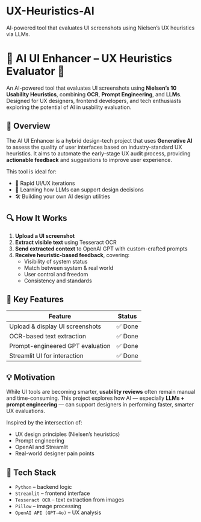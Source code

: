 # UX-Heuristics-AI
AI-powered tool that evaluates UI screenshots using Nielsen’s UX heuristics via LLMs.
# 🎨 AI UI Enhancer – UX Heuristics Evaluator 🤖

An AI-powered tool that evaluates UI screenshots using **Nielsen’s 10 Usability Heuristics**, combining **OCR**, **Prompt Engineering**, and **LLMs**. Designed for UX designers, frontend developers, and tech enthusiasts exploring the potential of AI in usability evaluation.

## 🌟 Overview

The AI UI Enhancer is a hybrid design-tech project that uses **Generative AI** to assess the quality of user interfaces based on industry-standard UX heuristics. It aims to automate the early-stage UX audit process, providing **actionable feedback** and suggestions to improve user experience.

This tool is ideal for:
- 🚀 Rapid UI/UX iterations
- 🧠 Learning how LLMs can support design decisions
- 🛠 Building your own AI design utilities

## 🔍 How It Works

1. **Upload a UI screenshot**
2. **Extract visible text** using Tesseract OCR
3. **Send extracted context** to OpenAI GPT with custom-crafted prompts
4. **Receive heuristic-based feedback**, covering:
   - Visibility of system status
   - Match between system & real world
   - User control and freedom
   - Consistency and standards
     

## 🎯 Key Features

| Feature                            | Status     |
|------------------------------------|------------|
| Upload & display UI screenshots    | ✅ Done     |
| OCR-based text extraction          | ✅ Done     |
| Prompt-engineered GPT evaluation   | ✅ Done     |
| Streamlit UI for interaction       | ✅ Done     |

## 💡 Motivation

While UI tools are becoming smarter, **usability reviews** often remain manual and time-consuming. This project explores how AI — especially **LLMs + prompt engineering** — can support designers in performing faster, smarter UX evaluations.

Inspired by the intersection of:
- UX design principles (Nielsen’s heuristics)
- Prompt engineering
- OpenAI and Streamlit
- Real-world designer pain points

## 🧰 Tech Stack

- `Python` – backend logic
- `Streamlit` – frontend interface
- `Tesseract OCR` – text extraction from images
- `Pillow` – image processing
- `OpenAI API (GPT-4o)` – UX analysis
